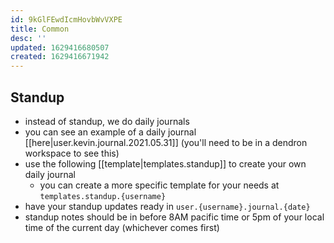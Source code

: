 ```yaml
---
id: 9kGlFEwdIcmHovbWvVXPE
title: Common
desc: ''
updated: 1629416680507
created: 1629416671942
---
```


## Standup

- instead of standup, we do daily journals
- you can see an example of a daily journal [[here|user.kevin.journal.2021.05.31]] (you'll need to be in a dendron workspace to see this)
- use the following [[template|templates.standup]] to create your own daily journal
  - you can create a more specific template for your needs at `templates.standup.{username}`
- have your standup updates ready in `user.{username}.journal.{date}`
- standup notes should be in before 8AM pacific time or 5pm of your local time of the current day (whichever comes first)


